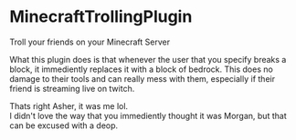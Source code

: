 # MinecraftTrollingPlugin
Troll your friends on your Minecraft Server
 
  
What this plugin does is that whenever the user that you specify breaks a block, it immediently replaces it with a block of bedrock. This does no damage to their tools and can really mess with them, especially if their friend is streaming live on twitch.
 
  
   
    
Thats right Asher, it was me lol.  
I didn't love the way that you immediently thought it was Morgan, but that can be excused with a deop.
